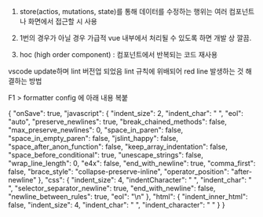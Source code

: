 1. store(actios, mutations, state)를 통해 데이터를 수정하는 행위는 여러 컴포넌트나 화면에서 접근할 시 사용
2. 1번의 경우가 아닐 경우 가급적 vue 내부에서 처리될 수 있도록 하면 개발 상 깔끔.

1. hoc (high order component) 
 : 컴포넌트에서 반복되는 코드 재사용

 vscode update하며 lint 버전업 되었음
 lint 규칙에 위배되어 red line 발생하는 것 해결하는 방법

 F1 > formatter config 에 아래 내용 복붙
 
 {
  "onSave": true,
  "javascript": {
    "indent_size": 2,
    "indent_char": " ",
    "eol": "auto",
    "preserve_newlines": true,
    "break_chained_methods": false,
    "max_preserve_newlines": 0,
    "space_in_paren": false,
    "space_in_empty_paren": false,
    "jslint_happy": false,
    "space_after_anon_function": false,
    "keep_array_indentation": false,
    "space_before_conditional": true,
    "unescape_strings": false,
    "wrap_line_length": 0,
    "e4x": false,
    "end_with_newline": true,
    "comma_first": false,
    "brace_style": "collapse-preserve-inline",
    "operator_position": "after-newline"
  },
  "css": {
    "indent_size": 4,
    "indentCharacter": " ",
    "indent_char": " ",
    "selector_separator_newline": true,
    "end_with_newline": false,
    "newline_between_rules": true,
    "eol": "\n"
  },
  "html": {
    "indent_inner_html": false,
    "indent_size": 4,
    "indent_char": " ",
    "indent_character": " "
  }
}
